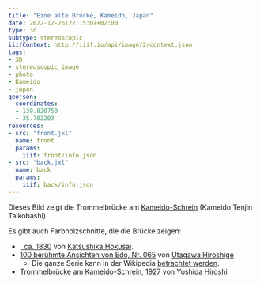 ```yaml
---
title: "Eine alte Brücke, Kameido, Japan"
date: 2022-12-26T22:15:07+02:00
type: 3d
subtype: stereoscopic
iiifContext: http://iiif.io/api/image/2/context.json
tags:
- 3D
- stereoscopic_image
- photo
- Kameido
- japan
geojson:
  coordinates:
  - 139.820750
  - 35.702203
resources:
- src: "front.jxl"
  name: front
  params:
    iiif: front/info.json
- src: "back.jxl"
  name: back
  params:
    iiif: back/info.json
---
```


Dieses Bild zeigt die Trommelbrücke am [Kameido-Schrein](https://de.wikipedia.org/wiki/Kameido-Schrein) (Kameido Tenjin Taikobashi).
<!--more-->

Es gibt auch Farbholzschnitte, die die Brücke zeigen:
* [, ca. 1830](https://www.metmuseum.org/art/collection/search/53792) von [Katsushika Hokusai](https://de.wikipedia.org/wiki/Katsushika_Hokusai).
* [100 berühmte Ansichten von Edo, Nr. 065](https://de.wikipedia.org/wiki/Kameido-Schrein#/media/Datei:100_views_edo_057.jpg) von [Utagawa Hiroshige](https://de.wikipedia.org/wiki/Utagawa_Hiroshige)
  * Die ganze Serie kann in der Wikipedia [betrachtet werden](https://de.wikipedia.org/wiki/100_ber%C3%BChmte_Ansichten_von_Edo).
* [Trommelbrücke am Kameido-Schrein, 1927](https://de.wikipedia.org/wiki/Yoshida_Hiroshi_(Maler)#/media/Datei:Yoshida_Kameid%C3%B4.jpg) von [Yoshida Hiroshi](https://de.wikipedia.org/wiki/Yoshida_Hiroshi_(Maler))
